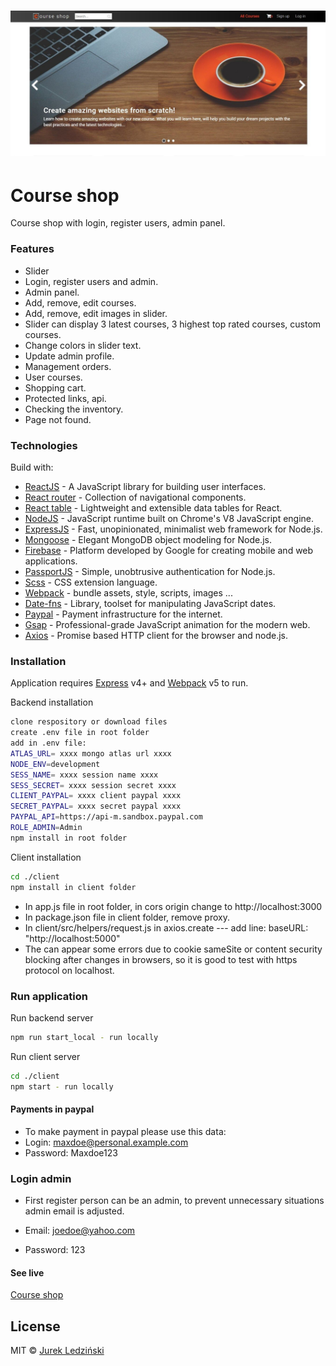 # ![WebApp](https://github.com/jurekledzinski/e-shop-courses/blob/media/images/Course%20shop.jpg?raw=true)

# Course shop

Course shop with login, register users, admin panel.

### Features

- Slider
- Login, register users and admin.
- Admin panel.
- Add, remove, edit courses.
- Add, remove, edit images in slider.
- Slider can display 3 latest courses, 3 highest top rated courses, custom courses.
- Change colors in slider text.
- Update admin profile.
- Management orders.
- User courses.
- Shopping cart.
- Protected links, api.
- Checking the inventory.
- Page not found.

### Technologies

Build with:

- [ReactJS](https://reactjs.org/) - A JavaScript library for building user interfaces.
- [React router](https://reactrouter.com/) - Collection of navigational components.
- [React table](https://react-table.tanstack.com/) - Lightweight and extensible
  data tables for React.
- [NodeJS](https://nodejs.org/en/) - JavaScript runtime built on Chrome's V8 JavaScript engine.
- [ExpressJS](https://expressjs.com/) - Fast, unopinionated, minimalist web framework for Node.js.
- [Mongoose](https://mongoosejs.com/) - Elegant MongoDB object modeling for Node.js.
- [Firebase](https://firebase.google.com/) - Platform developed by Google for creating mobile and web applications.
- [PassportJS](http://www.passportjs.org/) - Simple, unobtrusive authentication for Node.js.
- [Scss](https://sass-lang.com/) - CSS extension language.
- [Webpack](https://webpack.js.org/) - bundle assets, style, scripts, images ...
- [Date-fns](https://date-fns.org/) - Library, toolset for manipulating JavaScript dates.
- [Paypal](https://developer.paypal.com/docs/api/overview/) - Payment infrastructure for the internet.
- [Gsap](https://greensock.com/gsap/) - Professional-grade JavaScript animation for the modern web.
- [Axios](https://github.com/axios/axios) - Promise based HTTP client for the browser and node.js.

### Installation

Application requires [Express](https://expressjs.com/) v4+ and [Webpack](https://webpack.js.org/) v5 to run.

Backend installation

```sh
clone respository or download files
create .env file in root folder
add in .env file:
ATLAS_URL= xxxx mongo atlas url xxxx
NODE_ENV=development
SESS_NAME= xxxx session name xxxx
SESS_SECRET= xxxx session secret xxxx
CLIENT_PAYPAL= xxxx client paypal xxxx
SECRET_PAYPAL= xxxx secret paypal xxxx
PAYPAL_API=https://api-m.sandbox.paypal.com
ROLE_ADMIN=Admin
npm install in root folder
```

Client installation

```sh
cd ./client
npm install in client folder
```

- In app.js file in root folder, in cors origin change to http://localhost:3000
- In package.json file in client folder, remove proxy.
- In client/src/helpers/request.js in axios.create --- add line: baseURL: "http://localhost:5000"
- The can appear some errors due to cookie sameSite or content security blocking after changes in browsers, so it is good to test with https protocol on localhost.

### Run application

Run backend server

```sh
npm run start_local - run locally
```

Run client server

```sh
cd ./client
npm start - run locally
```

#### Payments in paypal

- To make payment in paypal please use this data:
- Login: maxdoe@personal.example.com
- Password: Maxdoe123

### Login admin

- First register person can be an admin, to prevent unnecessary situations admin email is adjusted.

- Email: joedoe@yahoo.com
- Password: 123

#### See live

[Course shop](https://whispering-wave-19363.herokuapp.com/)

## License

MIT © [Jurek Ledziński](https://github.com/jurekledzinski)
